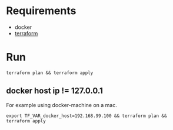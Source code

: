 # Requirements
 - docker
 - [terraform](https://www.terraform.io/downloads.html)

# Run

```
terraform plan && terraform apply
```

## docker host ip != 127.0.0.1
For example using docker-machine on a mac.

```
export TF_VAR_docker_host=192.168.99.100 && terraform plan && terraform apply
```